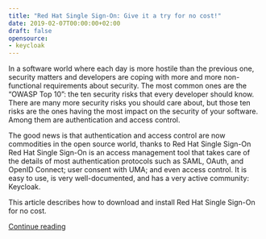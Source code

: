 ```yaml
---
title: "Red Hat Single Sign-On: Give it a try for no cost!"
date: 2019-02-07T00:00:00+02:00
draft: false
opensource:
- keycloak
---
```


In a software world where each day is more hostile than the previous one, security matters and developers are coping with more and more non-functional requirements about security. The most common ones are the “OWASP Top 10”: the ten security risks that every developer should know. There are many more security risks you should care about, but those ten risks are the ones having the most impact on the security of your software. Among them are authentication and access control.

The good news is that authentication and access control are now commodities in the open source world, thanks to Red Hat Single Sign-On Red Hat Single Sign-On is an access management tool that takes care of the details of most authentication protocols such as SAML, OAuth, and OpenID Connect; user consent with UMA; and even access control. It is easy to use, is very well-documented, and has a very active community: Keycloak.

This article describes how to download and install Red Hat Single Sign-On for no cost.

[Continue reading](https://developers.redhat.com/blog/2019/02/07/red-hat-single-sign-on-give-it-a-try-for-no-cost/)
